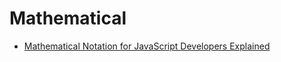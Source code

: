 # Mathematical

- [Mathematical Notation for JavaScript Developers Explained](https://runjs.app/blog/mathematical-notation-for-javascript-developers-explained)

